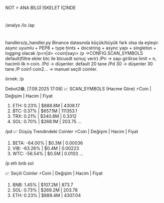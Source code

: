 NOT > ANA BİLGİ İSKELET İÇİNDE
#
/analys
/io
/ap
#
#

handlers/p_handler.py
Binance datasında küçük/büyük fark olsa da eşleşir.
async uyumlu + PEP8 + type hints + docstring + async yapı + singleton + logging olacak
/p<n|d> <coin|sayı>
/p →CONFIG.SCAN_SYMBOLS default(filtre ekler btc ile btcusdt sonuç verir)
/Pn → sayı girilirse limit = n, hacimli ilk n coin.
/Pd → düşenler. default 20 tane
/Pd 30 → düşenler 30 tane
/P coin1 coin2... → manuel seçili coinler.


örnek:
/p

Debot2🟢, [7.09.2025 17:08]
📈 SCAN_SYMBOLS (Hacme Göre)
⚡Coin | Değişim | Hacim | Fiyat
1. ETH: 0.23% | $888.8M | 4308.17
2. BTC: 0.37% | $657.1M | 111353.1
3. TRX: 0.21% | $340.8M | 0.3312
4. SOL: 0.70% | $268.1M | 203.75
...


/pd
📈 Düşüş Trendindeki Coinler
⚡Coin | Değişim | Hacim | Fiyat
1. BETA: -64.00% | $0.3M | 0.00036
2. VIB: -63.26% | $0.4M | 0.00223
3. WTC: -56.54% | $0.5M | 0.0103
...


/p eth bnb sol

📈 Seçili Coinler
⚡Coin | Değişim | Hacim | Fiyat
1. BNB: 1.45% | $107.2M | 873.7
2. SOL: 0.73% | $269.2M | 203.78
3. ETH: 0.23% | $889.4M | 4307.04
